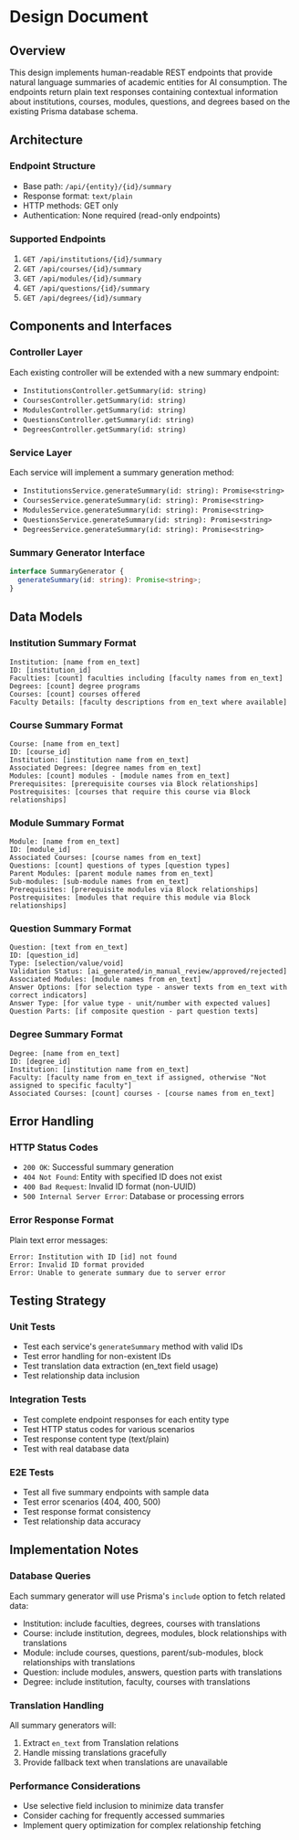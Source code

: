 # Design Document

## Overview

This design implements human-readable REST endpoints that provide natural language summaries of academic entities for AI consumption. The endpoints return plain text responses containing contextual information about institutions, courses, modules, questions, and degrees based on the existing Prisma database schema.

## Architecture

### Endpoint Structure

- Base path: `/api/{entity}/{id}/summary`
- Response format: `text/plain`
- HTTP methods: GET only
- Authentication: None required (read-only endpoints)

### Supported Endpoints

1. `GET /api/institutions/{id}/summary`
2. `GET /api/courses/{id}/summary`
3. `GET /api/modules/{id}/summary`
4. `GET /api/questions/{id}/summary`
5. `GET /api/degrees/{id}/summary`

## Components and Interfaces

### Controller Layer

Each existing controller will be extended with a new summary endpoint:

- `InstitutionsController.getSummary(id: string)`
- `CoursesController.getSummary(id: string)`
- `ModulesController.getSummary(id: string)`
- `QuestionsController.getSummary(id: string)`
- `DegreesController.getSummary(id: string)`

### Service Layer

Each service will implement a summary generation method:

- `InstitutionsService.generateSummary(id: string): Promise<string>`
- `CoursesService.generateSummary(id: string): Promise<string>`
- `ModulesService.generateSummary(id: string): Promise<string>`
- `QuestionsService.generateSummary(id: string): Promise<string>`
- `DegreesService.generateSummary(id: string): Promise<string>`

### Summary Generator Interface

```typescript
interface SummaryGenerator {
  generateSummary(id: string): Promise<string>;
}
```

## Data Models

### Institution Summary Format

```
Institution: [name from en_text]
ID: [institution_id]
Faculties: [count] faculties including [faculty names from en_text]
Degrees: [count] degree programs
Courses: [count] courses offered
Faculty Details: [faculty descriptions from en_text where available]
```

### Course Summary Format

```
Course: [name from en_text]
ID: [course_id]
Institution: [institution name from en_text]
Associated Degrees: [degree names from en_text]
Modules: [count] modules - [module names from en_text]
Prerequisites: [prerequisite courses via Block relationships]
Postrequisites: [courses that require this course via Block relationships]
```

### Module Summary Format

```
Module: [name from en_text]
ID: [module_id]
Associated Courses: [course names from en_text]
Questions: [count] questions of types [question types]
Parent Modules: [parent module names from en_text]
Sub-modules: [sub-module names from en_text]
Prerequisites: [prerequisite modules via Block relationships]
Postrequisites: [modules that require this module via Block relationships]
```

### Question Summary Format

```
Question: [text from en_text]
ID: [question_id]
Type: [selection/value/void]
Validation Status: [ai_generated/in_manual_review/approved/rejected]
Associated Modules: [module names from en_text]
Answer Options: [for selection type - answer texts from en_text with correct indicators]
Answer Type: [for value type - unit/number with expected values]
Question Parts: [if composite question - part question texts]
```

### Degree Summary Format

```
Degree: [name from en_text]
ID: [degree_id]
Institution: [institution name from en_text]
Faculty: [faculty name from en_text if assigned, otherwise "Not assigned to specific faculty"]
Associated Courses: [count] courses - [course names from en_text]
```

## Error Handling

### HTTP Status Codes

- `200 OK`: Successful summary generation
- `404 Not Found`: Entity with specified ID does not exist
- `400 Bad Request`: Invalid ID format (non-UUID)
- `500 Internal Server Error`: Database or processing errors

### Error Response Format

Plain text error messages:

```
Error: Institution with ID [id] not found
Error: Invalid ID format provided
Error: Unable to generate summary due to server error
```

## Testing Strategy

### Unit Tests

- Test each service's `generateSummary` method with valid IDs
- Test error handling for non-existent IDs
- Test translation data extraction (en_text field usage)
- Test relationship data inclusion

### Integration Tests

- Test complete endpoint responses for each entity type
- Test HTTP status codes for various scenarios
- Test response content type (text/plain)
- Test with real database data

### E2E Tests

- Test all five summary endpoints with sample data
- Test error scenarios (404, 400, 500)
- Test response format consistency
- Test relationship data accuracy

## Implementation Notes

### Database Queries

Each summary generator will use Prisma's `include` option to fetch related data:

- Institution: include faculties, degrees, courses with translations
- Course: include institution, degrees, modules, block relationships with translations
- Module: include courses, questions, parent/sub-modules, block relationships with translations
- Question: include modules, answers, question parts with translations
- Degree: include institution, faculty, courses with translations

### Translation Handling

All summary generators will:

1. Extract `en_text` from Translation relations
2. Handle missing translations gracefully
3. Provide fallback text when translations are unavailable

### Performance Considerations

- Use selective field inclusion to minimize data transfer
- Consider caching for frequently accessed summaries
- Implement query optimization for complex relationship fetching
